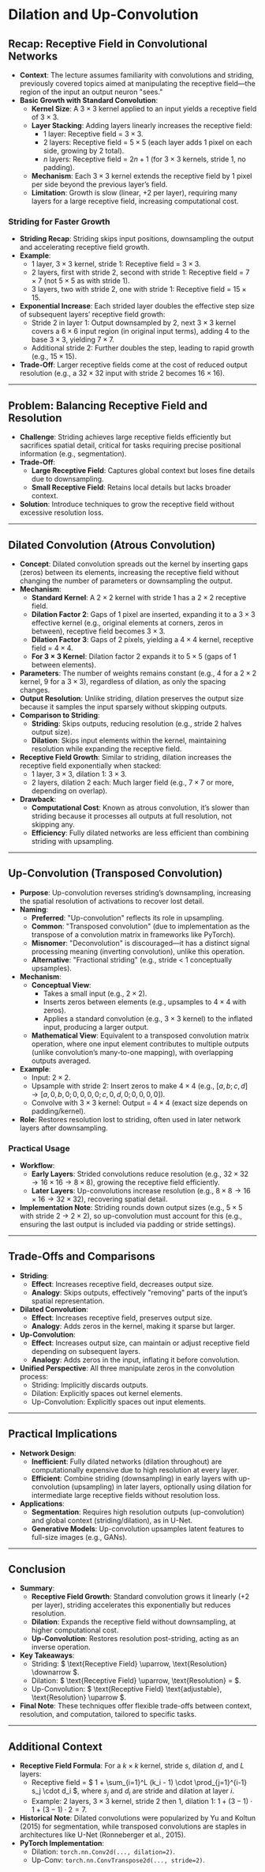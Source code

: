# Dilation and Up-Convolution

## Recap: Receptive Field in Convolutional Networks
- **Context**: The lecture assumes familiarity with convolutions and striding, previously covered topics aimed at manipulating the receptive field—the region of the input an output neuron "sees."
- **Basic Growth with Standard Convolution**:
  - **Kernel Size**: A $3 \times 3$ kernel applied to an input yields a receptive field of $3 \times 3$.
  - **Layer Stacking**: Adding layers linearly increases the receptive field:
    - 1 layer: Receptive field = $3 \times 3$.
    - 2 layers: Receptive field = $5 \times 5$ (each layer adds 1 pixel on each side, growing by 2 total).
    - $n$ layers: Receptive field = $2n + 1$ (for $3 \times 3$ kernels, stride 1, no padding).
  - **Mechanism**: Each $3 \times 3$ kernel extends the receptive field by 1 pixel per side beyond the previous layer’s field.
  - **Limitation**: Growth is slow (linear, +2 per layer), requiring many layers for a large receptive field, increasing computational cost.

### Striding for Faster Growth
- **Striding Recap**: Striding skips input positions, downsampling the output and accelerating receptive field growth.
- **Example**:
  - 1 layer, $3 \times 3$ kernel, stride 1: Receptive field = $3 \times 3$.
  - 2 layers, first with stride 2, second with stride 1: Receptive field = $7 \times 7$ (not $5 \times 5$ as with stride 1).
  - 3 layers, two with stride 2, one with stride 1: Receptive field = $15 \times 15$.
- **Exponential Increase**: Each strided layer doubles the effective step size of subsequent layers’ receptive field growth:
  - Stride 2 in layer 1: Output downsampled by 2, next $3 \times 3$ kernel covers a $6 \times 6$ input region (in original input terms), adding 4 to the base $3 \times 3$, yielding $7 \times 7$.
  - Additional stride 2: Further doubles the step, leading to rapid growth (e.g., $15 \times 15$).
- **Trade-Off**: Larger receptive fields come at the cost of reduced output resolution (e.g., a $32 \times 32$ input with stride 2 becomes $16 \times 16$).

---

## Problem: Balancing Receptive Field and Resolution
- **Challenge**: Striding achieves large receptive fields efficiently but sacrifices spatial detail, critical for tasks requiring precise positional information (e.g., segmentation).
- **Trade-Off**:
  - **Large Receptive Field**: Captures global context but loses fine details due to downsampling.
  - **Small Receptive Field**: Retains local details but lacks broader context.
- **Solution**: Introduce techniques to grow the receptive field without excessive resolution loss.

---

## Dilated Convolution (Atrous Convolution)
- **Concept**: Dilated convolution spreads out the kernel by inserting gaps (zeros) between its elements, increasing the receptive field without changing the number of parameters or downsampling the output.
- **Mechanism**:
  - **Standard Kernel**: A $2 \times 2$ kernel with stride 1 has a $2 \times 2$ receptive field.
  - **Dilation Factor 2**: Gaps of 1 pixel are inserted, expanding it to a $3 \times 3$ effective kernel (e.g., original elements at corners, zeros in between), receptive field becomes $3 \times 3$.
  - **Dilation Factor 3**: Gaps of 2 pixels, yielding a $4 \times 4$ kernel, receptive field = $4 \times 4$.
  - **For $3 \times 3$ Kernel**: Dilation factor 2 expands it to $5 \times 5$ (gaps of 1 between elements).
- **Parameters**: The number of weights remains constant (e.g., 4 for a $2 \times 2$ kernel, 9 for a $3 \times 3$), regardless of dilation, as only the spacing changes.
- **Output Resolution**: Unlike striding, dilation preserves the output size because it samples the input sparsely without skipping outputs.
- **Comparison to Striding**:
  - **Striding**: Skips outputs, reducing resolution (e.g., stride 2 halves output size).
  - **Dilation**: Skips input elements within the kernel, maintaining resolution while expanding the receptive field.
- **Receptive Field Growth**: Similar to striding, dilation increases the receptive field exponentially when stacked:
  - 1 layer, $3 \times 3$, dilation 1: $3 \times 3$.
  - 2 layers, dilation 2 each: Much larger field (e.g., $7 \times 7$ or more, depending on overlap).
- **Drawback**: 
  - **Computational Cost**: Known as atrous convolution, it’s slower than striding because it processes all outputs at full resolution, not skipping any.
  - **Efficiency**: Fully dilated networks are less efficient than combining striding with upsampling.

---

## Up-Convolution (Transposed Convolution)
- **Purpose**: Up-convolution reverses striding’s downsampling, increasing the spatial resolution of activations to recover lost detail.
- **Naming**:
  - **Preferred**: "Up-convolution" reflects its role in upsampling.
  - **Common**: "Transposed convolution" (due to implementation as the transpose of a convolution matrix in frameworks like PyTorch).
  - **Misnomer**: "Deconvolution" is discouraged—it has a distinct signal processing meaning (inverting convolution), unlike this operation.
  - **Alternative**: "Fractional striding" (e.g., stride < 1 conceptually upsamples).
- **Mechanism**:
  - **Conceptual View**: 
    - Takes a small input (e.g., $2 \times 2$).
    - Inserts zeros between elements (e.g., upsamples to $4 \times 4$ with zeros).
    - Applies a standard convolution (e.g., $3 \times 3$ kernel) to the inflated input, producing a larger output.
  - **Mathematical View**: Equivalent to a transposed convolution matrix operation, where one input element contributes to multiple outputs (unlike convolution’s many-to-one mapping), with overlapping outputs averaged.
- **Example**:
  - Input: $2 \times 2$.
  - Upsample with stride 2: Insert zeros to make $4 \times 4$ (e.g., $[a, b; c, d] \to [a, 0, b, 0; 0, 0, 0, 0; c, 0, d, 0; 0, 0, 0, 0]$).
  - Convolve with $3 \times 3$ kernel: Output = $4 \times 4$ (exact size depends on padding/kernel).
- **Role**: Restores resolution lost to striding, often used in later network layers after downsampling.

### Practical Usage
- **Workflow**:
  - **Early Layers**: Strided convolutions reduce resolution (e.g., $32 \times 32 \to 16 \times 16 \to 8 \times 8$), growing the receptive field efficiently.
  - **Later Layers**: Up-convolutions increase resolution (e.g., $8 \times 8 \to 16 \times 16 \to 32 \times 32$), recovering spatial detail.
- **Implementation Note**: Striding rounds down output sizes (e.g., $5 \times 5$ with stride 2 → $2 \times 2$), so up-convolution must account for this (e.g., ensuring the last output is included via padding or stride settings).

---

## Trade-Offs and Comparisons
- **Striding**:
  - **Effect**: Increases receptive field, decreases output size.
  - **Analogy**: Skips outputs, effectively "removing" parts of the input’s spatial representation.
- **Dilated Convolution**:
  - **Effect**: Increases receptive field, preserves output size.
  - **Analogy**: Adds zeros in the kernel, making it sparse but larger.
- **Up-Convolution**:
  - **Effect**: Increases output size, can maintain or adjust receptive field depending on subsequent layers.
  - **Analogy**: Adds zeros in the input, inflating it before convolution.
- **Unified Perspective**: All three manipulate zeros in the convolution process:
  - Striding: Implicitly discards outputs.
  - Dilation: Explicitly spaces out kernel elements.
  - Up-Convolution: Explicitly spaces out input elements.

---

## Practical Implications
- **Network Design**:
  - **Inefficient**: Fully dilated networks (dilation throughout) are computationally expensive due to high resolution at every layer.
  - **Efficient**: Combine striding (downsampling) in early layers with up-convolution (upsampling) in later layers, optionally using dilation for intermediate large receptive fields without resolution loss.
- **Applications**:
  - **Segmentation**: Requires high resolution outputs (up-convolution) and global context (striding/dilation), as in U-Net.
  - **Generative Models**: Up-convolution upsamples latent features to full-size images (e.g., GANs).

---

## Conclusion
- **Summary**:
  - **Receptive Field Growth**: Standard convolution grows it linearly (+2 per layer), striding accelerates this exponentially but reduces resolution.
  - **Dilation**: Expands the receptive field without downsampling, at higher computational cost.
  - **Up-Convolution**: Restores resolution post-striding, acting as an inverse operation.
- **Key Takeaways**:
  - Striding: $ \text{Receptive Field} \uparrow, \text{Resolution} \downarrow $.
  - Dilation: $ \text{Receptive Field} \uparrow, \text{Resolution} = $.
  - Up-Convolution: $ \text{Receptive Field} \text{adjustable}, \text{Resolution} \uparrow $.
- **Final Note**: These techniques offer flexible trade-offs between context, resolution, and computation, tailored to specific tasks.

---

## Additional Context
- **Receptive Field Formula**: For a $k \times k$ kernel, stride $s$, dilation $d$, and $L$ layers:
  - Receptive field = $ 1 + \sum_{i=1}^L (k_i - 1) \cdot \prod_{j=1}^{i-1} s_j \cdot d_i $, where $s_j$ and $d_i$ are stride and dilation at layer $i$.
  - Example: 2 layers, $3 \times 3$ kernel, stride 2 then 1, dilation 1: $1 + (3-1) \cdot 1 + (3-1) \cdot 2 = 7$.
- **Historical Note**: Dilated convolutions were popularized by Yu and Koltun (2015) for segmentation, while transposed convolutions are staples in architectures like U-Net (Ronneberger et al., 2015).
- **PyTorch Implementation**:
  - Dilation: `torch.nn.Conv2d(..., dilation=2)`.
  - Up-Conv: `torch.nn.ConvTranspose2d(..., stride=2)`.


